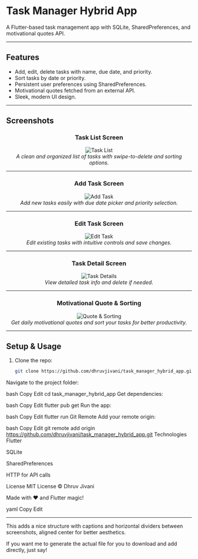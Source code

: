 # Task Manager Hybrid App

A Flutter-based task management app with SQLite, SharedPreferences, and motivational quotes API.

---

## Features

- Add, edit, delete tasks with name, due date, and priority.
- Sort tasks by date or priority.
- Persistent user preferences using SharedPreferences.
- Motivational quotes fetched from an external API.
- Sleek, modern UI design.

---

## Screenshots

<div align="center">

### Task List Screen
![Task List](Screenshots/Screenshot_20250703_191230.png)  
_A clean and organized list of tasks with swipe-to-delete and sorting options._

---

### Add Task Screen
![Add Task](Screenshots/Screenshot_20250703_191257.png)  
_Add new tasks easily with due date picker and priority selection._

---

### Edit Task Screen
![Edit Task](Screenshots/Screenshot_20250703_191312.png)  
_Edit existing tasks with intuitive controls and save changes._

---

### Task Detail Screen
![Task Details](Screenshots/Screenshot_20250703_191325.png)  
_View detailed task info and delete if needed._

---

### Motivational Quote & Sorting
![Quote & Sorting](Screenshots/Screenshot_20250703_191345.png)  
_Get daily motivational quotes and sort your tasks for better productivity._

</div>

---

## Setup & Usage

1. Clone the repo:

   ```bash
   git clone https://github.com/dhruvjivani/task_manager_hybrid_app.git

Navigate to the project folder:

bash
Copy
Edit
cd task_manager_hybrid_app
Get dependencies:

bash
Copy
Edit
flutter pub get
Run the app:

bash
Copy
Edit
flutter run
Git Remote
Add your remote origin:

bash
Copy
Edit
git remote add origin https://github.com/dhruvjivani/task_manager_hybrid_app.git
Technologies
Flutter

SQLite

SharedPreferences

HTTP for API calls

License
MIT License © Dhruv Jivani

Made with ❤️ and Flutter magic!

yaml
Copy
Edit

---

This adds a nice structure with captions and horizontal dividers between screenshots, aligned center for better aesthetics.

If you want me to generate the actual file for you to download and add directly, just say!